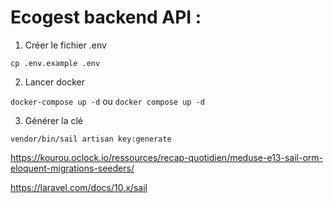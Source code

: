 # Ecogest backend API : 

1. Créer le fichier .env

`cp .env.example .env`

2. Lancer docker

`docker-compose up -d`
ou
`docker compose up -d`

3. Générer la clé

`vendor/bin/sail artisan key:generate`


https://kourou.oclock.io/ressources/recap-quotidien/meduse-e13-sail-orm-eloquent-migrations-seeders/


https://laravel.com/docs/10.x/sail